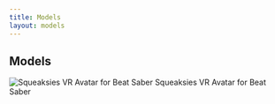 ```yaml
---
title: Models
layout: models
---
```


## Models
![[Squeaksies VR Avatar for Beat Saber](https://modelsaber.com/Avatars/?id=1546484940)](https://modelsaber.com/files/avatar/1546484940/image.png)
Squeaksies VR Avatar for Beat Saber
